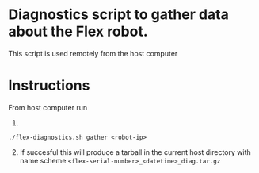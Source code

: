 # Diagnostics script to gather data about the Flex robot.

This script is used remotely from the host computer

# Instructions

From host computer run

1. 
`./flex-diagnostics.sh gather <robot-ip>`

2. If succesful this will produce a tarball in the current host directory with name scheme
`<flex-serial-number>_<datetime>_diag.tar.gz`
